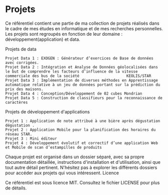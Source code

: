 # Projets
Ce référentiel contient une partie de ma collection de projets réalisés dans le cadre de mes études en informatique et de mes recherches personnelles. Les projets sont regroupés en fonction de leur domaine : développement(application) et data. 

Projets de data

    Projet Data 1 : EXOGEN : Générateur d’exercices de Base de données avec corrigées.
    Projet Data 2 : Intégration et Analyse de Données géolocalisées dans le but de comprendre les facteurs d’influence de la vitesse commerciale des bus de la société                     KEOLIS/STAR
    Projet Data 3 : Implémentation de diverses méthodes en Apprentissage automatique relative à un jeu de données portant sur la prédiction du prix des maisons.
    Projet Data 4 : Conception/Développement de 02 cubes Mondrian 
    Projet Data 5 : Construction de classifieurs pour la reconnaissance de caractères
   
    
    
Projets de développement d'applications

    Projet 1 : Application de note attribué à une bière après dégustation dégustation .
    Projet 2 : Application Mobile pour la planification des horaires du réseau STAR.
    Projet 3 : Mini éditeur 
    Projet 4 : Développement évolutif et correctif d’une application Web et Mobile de scan d’estampilles de produits

Chaque projet est organisé dans un dossier séparé, avec sa propre documentation détaillée, instructions d'installation et d'utilisation, ainsi que tout autre détail pertinent. N'hésitez pas à explorer les différents dossiers pour accéder aux projets qui vous intéressent.
Licence

Ce référentiel est sous licence MIT. Consultez le fichier LICENSE pour plus de détails.


